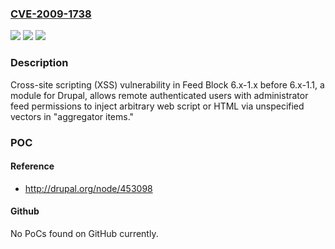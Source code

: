 ### [CVE-2009-1738](https://cve.mitre.org/cgi-bin/cvename.cgi?name=CVE-2009-1738)
![](https://img.shields.io/static/v1?label=Product&message=n%2Fa&color=blue)
![](https://img.shields.io/static/v1?label=Version&message=n%2Fa&color=blue)
![](https://img.shields.io/static/v1?label=Vulnerability&message=n%2Fa&color=brighgreen)

### Description

Cross-site scripting (XSS) vulnerability in Feed Block 6.x-1.x before 6.x-1.1, a module for Drupal, allows remote authenticated users with administrator feed permissions to inject arbitrary web script or HTML via unspecified vectors in "aggregator items."

### POC

#### Reference
- http://drupal.org/node/453098

#### Github
No PoCs found on GitHub currently.

